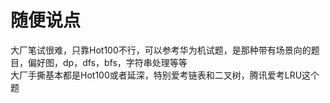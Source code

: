 # 随便说点
大厂笔试很难，只靠Hot100不行，可以参考华为机试题，是那种带有场景向的题目，偏好图，dp，dfs，bfs，字符串处理等等<br>
大厂手撕基本都是Hot100或者延深，特别爱考链表和二叉树，腾讯爱考LRU这个题<br>
